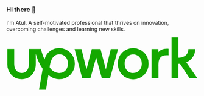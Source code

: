### Hi there 👋

I'm Atul. A self-motivated professional that thrives on innovation, overcoming challenges and learning new skills.


<div>
  <a href="https://www.upwork.com/freelancers/~01e89351d6e10619b8" target="_blank">
  <svg xmlns="http://www.w3.org/2000/svg" viewBox="0 0 102 28" role="img" aria-hidden="true"><path fill="#14a800" d="M28.18,19.06A6.54,6.54,0,0,1,23,16c.67-5.34,2.62-7,5.2-7s4.54,2,4.54,5-2,5-4.54,5m0-13.34a7.77,7.77,0,0,0-7.9,6.08,26,26,0,0,1-1.93-5.62H12v7.9c0,2.87-1.3,5-3.85,5s-4-2.12-4-5l0-7.9H.49v7.9A8.61,8.61,0,0,0,2.6,20a7.27,7.27,0,0,0,5.54,2.35c4.41,0,7.5-3.39,7.5-8.24V8.77a25.87,25.87,0,0,0,3.66,8.05L17.34,28h3.72l1.29-7.92a11,11,0,0,0,1.36,1,8.32,8.32,0,0,0,4.14,1.28h.34A8.1,8.1,0,0,0,36.37,14a8.12,8.12,0,0,0-8.19-8.31"></path> <path fill="#14a800" d="M80.8,7.86V6.18H77.2V21.81h3.65V15.69c0-3.77.34-6.48,5.4-6.13V6c-2.36-.18-4.2.31-5.45,1.87"></path> <polygon fill="#14a800" points="55.51 6.17 52.87 17.11 50.05 6.17 45.41 6.17 42.59 17.11 39.95 6.17 36.26 6.17 40.31 21.82 44.69 21.82 47.73 10.71 50.74 21.82 55.12 21.82 59.4 6.17 55.51 6.17"></polygon> <path fill="#14a800" d="M67.42,19.07c-2.59,0-4.53-2.05-4.53-5s2-5,4.53-5S72,11,72,14s-2,5-4.54,5m0-13.35A8.1,8.1,0,0,0,59.25,14,8.18,8.18,0,1,0,75.6,14a8.11,8.11,0,0,0-8.18-8.31"></path> <path fill="#14a800" d="M91.47,14.13h.84l5.09,7.69h4.11l-5.85-8.53a7.66,7.66,0,0,0,4.74-7.11H96.77c0,3.37-2.66,4.65-5.3,4.65V0H87.82V21.82h3.64Z"></path></svg>
  </a>
</div>

